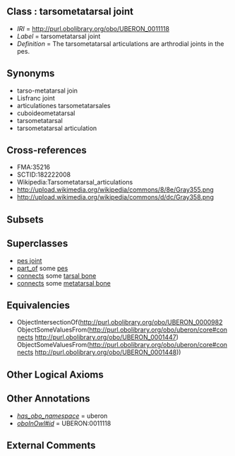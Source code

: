 
## Class : tarsometatarsal joint

 * *IRI* = http://purl.obolibrary.org/obo/UBERON_0011118
 * *Label* = tarsometatarsal joint
 * *Definition* = The tarsometatarsal articulations are arthrodial joints in the pes.

## Synonyms

 * tarso-metatarsal join
 * Lisfranc joint
 * articulationes tarsometatarsales
 * cuboideometatarsal
 * tarsometatarsal
 * tarsometatarsal articulation

## Cross-references

 * FMA:35216
 * SCTID:182222008
 * Wikipedia:Tarsometatarsal_articulations
 * http://upload.wikimedia.org/wikipedia/commons/8/8e/Gray355.png
 * http://upload.wikimedia.org/wikipedia/commons/d/dc/Gray358.png

## Subsets


## Superclasses

 * [pes joint](../../UBERON/87/UBERON_0001487.md)
 * [part_of](../../BFO/50/BFO_0000050.md) some [pes](../../UBERON/87/UBERON_0002387.md)
 * [connects](../../ts/core#connects.md) some [tarsal bone](../../UBERON/47/UBERON_0001447.md)
 * [connects](../../ts/core#connects.md) some [metatarsal bone](../../UBERON/48/UBERON_0001448.md)

## Equivalencies

 * ObjectIntersectionOf(<http://purl.obolibrary.org/obo/UBERON_0000982> ObjectSomeValuesFrom(<http://purl.obolibrary.org/obo/uberon/core#connects> <http://purl.obolibrary.org/obo/UBERON_0001447>) ObjectSomeValuesFrom(<http://purl.obolibrary.org/obo/uberon/core#connects> <http://purl.obolibrary.org/obo/UBERON_0001448>))

## Other Logical Axioms


## Other Annotations

 * *[has_obo_namespace](../../ce/oboInOwl#hasOBONamespace.md)* = uberon
 * *[oboInOwl#id](../../id/oboInOwl#id.md)* = UBERON:0011118

## External Comments

